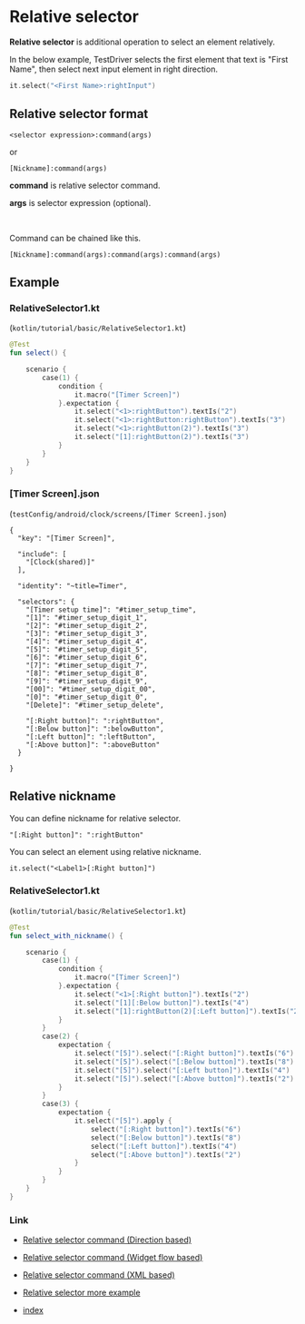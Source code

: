 # Relative selector

**Relative selector** is additional operation to select an element relatively.

In the below example, TestDriver selects the first element that text is "First Name", then select next input element in
right direction.

```kotlin
it.select("<First Name>:rightInput")
```

## Relative selector format

```
<selector expression>:command(args)
```

or

```
[Nickname]:command(args)
```

**command** is relative selector command.

**args** is selector expression (optional).


<br>

Command can be chained like this.

```
[Nickname]:command(args):command(args):command(args)
```

## Example

### RelativeSelector1.kt

(`kotlin/tutorial/basic/RelativeSelector1.kt`)

```kotlin
@Test
fun select() {

    scenario {
        case(1) {
            condition {
                it.macro("[Timer Screen]")
            }.expectation {
                it.select("<1>:rightButton").textIs("2")
                it.select("<1>:rightButton:rightButton").textIs("3")
                it.select("<1>:rightButton(2)").textIs("3")
                it.select("[1]:rightButton(2)").textIs("3")
            }
        }
    }
}
```

### [Timer Screen].json

(`testConfig/android/clock/screens/[Timer Screen].json`)

```
{
  "key": "[Timer Screen]",

  "include": [
    "[Clock(shared)]"
  ],

  "identity": "~title=Timer",

  "selectors": {
    "[Timer setup time]": "#timer_setup_time",
    "[1]": "#timer_setup_digit_1",
    "[2]": "#timer_setup_digit_2",
    "[3]": "#timer_setup_digit_3",
    "[4]": "#timer_setup_digit_4",
    "[5]": "#timer_setup_digit_5",
    "[6]": "#timer_setup_digit_6",
    "[7]": "#timer_setup_digit_7",
    "[8]": "#timer_setup_digit_8",
    "[9]": "#timer_setup_digit_9",
    "[00]": "#timer_setup_digit_00",
    "[0]": "#timer_setup_digit_0",
    "[Delete]": "#timer_setup_delete",

    "[:Right button]": ":rightButton",
    "[:Below button]": ":belowButton",
    "[:Left button]": ":leftButton",
    "[:Above button]": ":aboveButton"
  }

}
```

## Relative nickname

You can define nickname for relative selector.

```
"[:Right button]": ":rightButton"
```

You can select an element using relative nickname.

```
it.select("<Label1>[:Right button]")
```

### RelativeSelector1.kt

(`kotlin/tutorial/basic/RelativeSelector1.kt`)

```kotlin
@Test
fun select_with_nickname() {

    scenario {
        case(1) {
            condition {
                it.macro("[Timer Screen]")
            }.expectation {
                it.select("<1>[:Right button]").textIs("2")
                it.select("[1][:Below button]").textIs("4")
                it.select("[1]:rightButton(2)[:Left button]").textIs("2")
            }
        }
        case(2) {
            expectation {
                it.select("[5]").select("[:Right button]").textIs("6")
                it.select("[5]").select("[:Below button]").textIs("8")
                it.select("[5]").select("[:Left button]").textIs("4")
                it.select("[5]").select("[:Above button]").textIs("2")
            }
        }
        case(3) {
            expectation {
                it.select("[5]").apply {
                    select("[:Right button]").textIs("6")
                    select("[:Below button]").textIs("8")
                    select("[:Left button]").textIs("4")
                    select("[:Above button]").textIs("2")
                }
            }
        }
    }
}
```

### Link

- [Relative selector command (Direction based)](relative_selector_direction.md)

- [Relative selector command (Widget flow based)](relative_selector_flow.md)

- [Relative selector command (XML based)](relative_selector_xml.md)

- [Relative selector more example](relative_selector_more_example.md)

- [index](../../../index.md)

